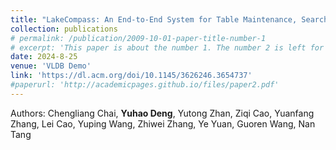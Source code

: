 ```yaml
---
title: "LakeCompass: An End-to-End System for Table Maintenance, Search and Analysis in Data Lakes"
collection: publications
# permalink: /publication/2009-10-01-paper-title-number-1
# excerpt: 'This paper is about the number 1. The number 2 is left for future work.'
date: 2024-8-25
venue: 'VLDB Demo'
link: 'https://dl.acm.org/doi/10.1145/3626246.3654737'
#paperurl: 'http://academicpages.github.io/files/paper2.pdf'
---
```

<!-- This paper is about the number 1. The number 2 is left for future work. -->
Authors: Chengliang Chai, **Yuhao Deng**, Yutong Zhan, Ziqi Cao, Yuanfang Zhang, Lei Cao, Yuping Wang, Zhiwei Zhang, Ye Yuan, Guoren Wang, Nan Tang

